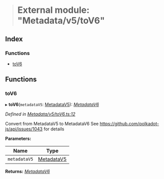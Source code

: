 > # External module: "Metadata/v5/toV6"

## Index

### Functions

* [toV6](_metadata_v5_tov6_.md#tov6)

## Functions

###  toV6

▸ **toV6**(`metadataV5`: [MetadataV5](../classes/_metadata_v5_metadata_.metadatav5.md)): *[MetadataV6](../classes/_metadata_v6_metadata_.metadatav6.md)*

*Defined in [Metadata/v5/toV6.ts:12](https://github.com/polkadot-js/api/blob/1b94f0c/packages/types/src/Metadata/v5/toV6.ts#L12)*

Convert from MetadataV5 to MetadataV6
See https://github.com/polkadot-js/api/issues/1043 for details

**Parameters:**

Name | Type |
------ | ------ |
`metadataV5` | [MetadataV5](../classes/_metadata_v5_metadata_.metadatav5.md) |

**Returns:** *[MetadataV6](../classes/_metadata_v6_metadata_.metadatav6.md)*